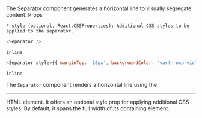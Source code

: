 # <Separator>
The Separator component generates a horizontal line to visually segregate content.
Props

    * style (optional, React.CSSProperties): Additional CSS styles to be applied to the separator.

```javascript
<Separator />
```

```inline```

```javascript
<Separator style={{ marginTop: '20px', backgroundColor: 'var(--nxp-violet)' }} />
```

```inline```

The `Separator` component renders a horizontal line using the <hr> HTML element. It offers an optional style prop for applying additional CSS styles. By default, it spans the full width of its containing element.





